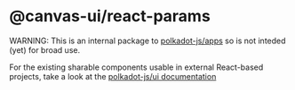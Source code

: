 # @canvas-ui/react-params

WARNING: This is an internal package to [polkadot-js/apps](https://github.com/polkadot-js/apps) so is not inteded (yet) for broad use.

For the existing sharable components usable in external React-based projects, take a look at the [polkadot-js/ui documentation](https://polkadot.js.org/ui/)
